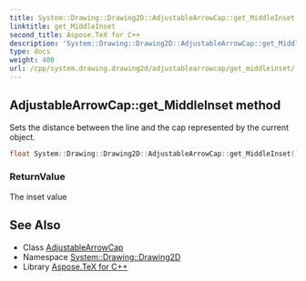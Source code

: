 ```yaml
---
title: System::Drawing::Drawing2D::AdjustableArrowCap::get_MiddleInset method
linktitle: get_MiddleInset
second_title: Aspose.TeX for C++
description: 'System::Drawing::Drawing2D::AdjustableArrowCap::get_MiddleInset method. Sets the distance between the line and the cap represented by the current object in C++.'
type: docs
weight: 400
url: /cpp/system.drawing.drawing2d/adjustablearrowcap/get_middleinset/
---
```

## AdjustableArrowCap::get_MiddleInset method


Sets the distance between the line and the cap represented by the current object.

```cpp
float System::Drawing::Drawing2D::AdjustableArrowCap::get_MiddleInset() const
```


### ReturnValue

The inset value

## See Also

* Class [AdjustableArrowCap](../)
* Namespace [System::Drawing::Drawing2D](../../)
* Library [Aspose.TeX for C++](../../../)
